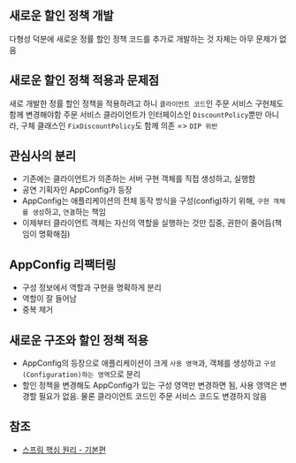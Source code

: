 ## 새로운 할인 정책 개발
다형성 덕분에 새로운 정률 할인 정책 코드를 추가로 개발하는 것 자체는 아무 문제가 없음

## 새로운 할인 정책 적용과 문제점
새로 개발한 정률 할인 정책을 적용하려고 하니 ```클라이언트 코드```인 주문 서비스 구현체도 함께 변경해야함
주문 서비스 클라이언트가 인터페이스인 ```DiscountPolicy```뿐만 아니라, 구체 클래스인 ```FixDiscountPolicy```도 함께 의존 => ```DIP 위반```

## 관심사의 분리
* 기존에는 클라이언트가 의존하는 서버 구현 객체를 직접 생성하고, 실행함
* 공연 기획자인 AppConfig가 등장
* AppConfig는 애플리케이션의 전체 동작 방식을 구성(config)하기 위해, ```구현 객체를 생성```하고, ```연결```하는 책임
* 이제부터 클라이언트 객체는 자신의 역할을 실행하는 것만 집중, 권한이 줄어듬(책임이 명확해짐)

## AppConfig 리팩터링
* 구성 정보에서 역할과 구현을 명확하게 분리
* 역할이 잘 들어남
* 중복 제거

## 새로운 구조와 할인 정책 적용
* AppConfig의 등장으로 애플리케이션이 크게 ```사용 영역```과, 객체를 생성하고 ```구성(Configuration)하는 영역```으로 분리
* 할인 정책을 변경해도 AppConfig가 있는 구성 영역만 변경하면 됨, 사용 영역은 변경할 필요가 없음. 물론 클라이언트 코드인 주문 서비스 코드도 변경하지 않음

## 참조
* [스프링 핵심 원리 - 기본편](https://www.inflearn.com/course/%EC%8A%A4%ED%94%84%EB%A7%81-%ED%95%B5%EC%8B%AC-%EC%9B%90%EB%A6%AC-%EA%B8%B0%EB%B3%B8%ED%8E%B8/dashboard)